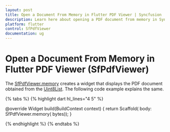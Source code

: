 ```yaml
---
layout: post
title: Open a Document From Memory in Flutter PDF Viewer | Syncfusion
description: Learn here about opening a PDF document from memory in Syncfusion® Flutter PDF Viewer widget (SfPdfViewer).
platform: flutter
control: SfPdfViewer
documentation: ug
---
```


# Open a Document From Memory in Flutter PDF Viewer (SfPdfViewer)

The [SfPdfViewer.memory](https://pub.dev/documentation/syncfusion_flutter_pdfviewer/latest/pdfviewer/SfPdfViewer/SfPdfViewer.memory.html) creates a widget that displays the PDF document obtained from the [Uint8List](https://api.flutter.dev/flutter/dart-typed_data/Uint8List-class.html). The following code example explains the same.

{% tabs %}
{% highlight dart hl_lines="4 5" %}

@override
Widget build(BuildContext context) {
  return Scaffold(
      body: SfPdfViewer.memory(
              bytes));
}

{% endhighlight %}
{% endtabs %}